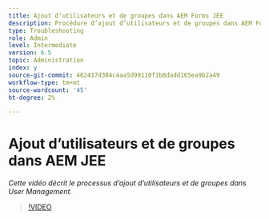```yaml
---
title: Ajout d’utilisateurs et de groupes dans AEM Forms JEE
description: Procédure d’ajout d’utilisateurs et de groupes dans AEM Forms JEE
type: Troubleshooting
role: Admin
level: Intermediate
version: 6.5
topic: Administration
index: y
source-git-commit: 462417d384c4aa5d99110f1b8dadd165ea9b2a49
workflow-type: tm+mt
source-wordcount: '45'
ht-degree: 2%

---
```



# Ajout d’utilisateurs et de groupes dans AEM JEE

*Cette vidéo décrit le processus d’ajout d’utilisateurs et de groupes dans User Management.*

>[!VIDEO](https://video.tv.adobe.com/v/335485?quality=9&learn=on)
